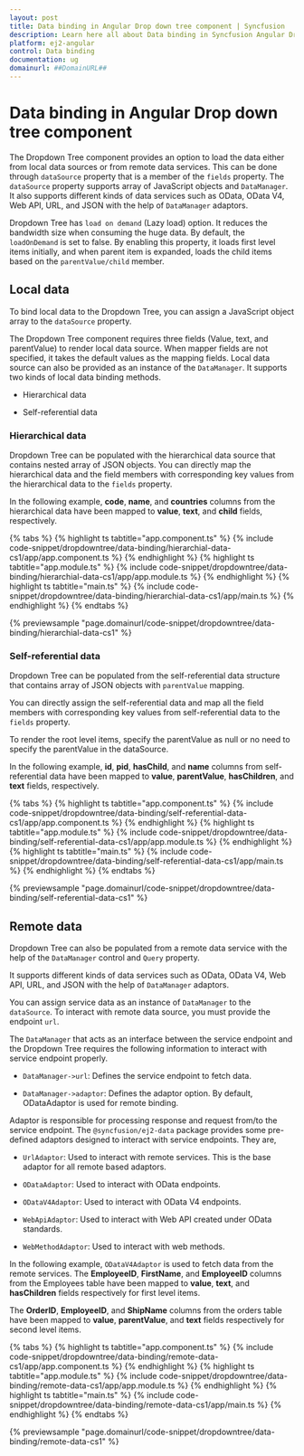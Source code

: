 ```yaml
---
layout: post
title: Data binding in Angular Drop down tree component | Syncfusion
description: Learn here all about Data binding in Syncfusion Angular Drop down tree component of Syncfusion Essential JS 2 and more.
platform: ej2-angular
control: Data binding 
documentation: ug
domainurl: ##DomainURL##
---
```


# Data binding in Angular Drop down tree component

The Dropdown Tree component provides an option to load the data either from local data sources or from remote data services. This can be done through `dataSource` property that is a member of the `fields` property. The `dataSource` property supports array of JavaScript objects and `DataManager`. It also supports different kinds of data services such as OData, OData V4, Web API, URL, and JSON with the help of `DataManager` adaptors.

Dropdown Tree has `load on demand` (Lazy load) option. It reduces the bandwidth size when consuming the huge data. By default, the `loadOnDemand` is set to false. By enabling this property, it loads first level items initially, and when parent item is expanded, loads the child items based on the `parentValue/child` member.

## Local data

To bind local data to the Dropdown Tree, you can assign a JavaScript object array to the `dataSource` property.

The Dropdown Tree component requires three fields (Value, text, and parentValue) to render local data source. When mapper fields are not specified, it takes the default values as the mapping fields. Local data source can also be provided as an instance of the `DataManager`. It supports two kinds of local data binding methods.

* Hierarchical data

* Self-referential data

### Hierarchical data

Dropdown Tree can be populated with the hierarchical data source that contains nested array of JSON objects. You can directly map the hierarchical data and the field members with corresponding key values from the hierarchical data to the `fields` property.

In the following example, **code**, **name**, and **countries** columns from the hierarchical data have been mapped to **value**, **text**, and **child** fields, respectively.

{% tabs %}
{% highlight ts tabtitle="app.component.ts" %}
{% include code-snippet/dropdowntree/data-binding/hierarchial-data-cs1/app/app.component.ts %}
{% endhighlight %}
{% highlight ts tabtitle="app.module.ts" %}
{% include code-snippet/dropdowntree/data-binding/hierarchial-data-cs1/app/app.module.ts %}
{% endhighlight %}
{% highlight ts tabtitle="main.ts" %}
{% include code-snippet/dropdowntree/data-binding/hierarchial-data-cs1/app/main.ts %}
{% endhighlight %}
{% endtabs %}
  
{% previewsample "page.domainurl/code-snippet/dropdowntree/data-binding/hierarchial-data-cs1" %}

### Self-referential data

Dropdown Tree can be populated from the self-referential data structure that contains array of JSON objects with `parentValue` mapping.

You can directly assign the self-referential data and map all the field members with corresponding key values from self-referential data to the `fields` property.

To render the root level items, specify the parentValue as null or no need to specify the parentValue in the dataSource.

In the following example, **id**, **pid**, **hasChild**, and **name** columns from self-referential data have been mapped to **value**, **parentValue**, **hasChildren**, and **text** fields, respectively.

{% tabs %}
{% highlight ts tabtitle="app.component.ts" %}
{% include code-snippet/dropdowntree/data-binding/self-referential-data-cs1/app/app.component.ts %}
{% endhighlight %}
{% highlight ts tabtitle="app.module.ts" %}
{% include code-snippet/dropdowntree/data-binding/self-referential-data-cs1/app/app.module.ts %}
{% endhighlight %}
{% highlight ts tabtitle="main.ts" %}
{% include code-snippet/dropdowntree/data-binding/self-referential-data-cs1/app/main.ts %}
{% endhighlight %}
{% endtabs %}
  
{% previewsample "page.domainurl/code-snippet/dropdowntree/data-binding/self-referential-data-cs1" %}

## Remote data

Dropdown Tree can also be populated from a remote data service with the help of the `DataManager` control and `Query` property.

It supports different kinds of data services such as OData, OData V4, Web API, URL, and JSON with the help of `DataManager` adaptors.

You can assign service data as an instance of `DataManager` to the `dataSource`. To interact with remote data source, you must provide the endpoint `url`.

The `DataManager` that acts as an interface between the service endpoint and the Dropdown Tree requires the following information to interact with service endpoint properly.

* `DataManager->url`: Defines the service endpoint to fetch data.

* `DataManager->adaptor`: Defines the adaptor option. By default, ODataAdaptor is used for remote binding.

Adaptor is responsible for processing response and request from/to the service endpoint. The `@syncfusion/ej2-data` package provides some pre-defined adaptors designed to interact with service endpoints. They are,

* `UrlAdaptor`: Used to interact with remote services. This is the base adaptor for all remote based adaptors.

* `ODataAdaptor`: Used to interact with OData endpoints.

* `ODataV4Adaptor`: Used to interact with OData V4 endpoints.

* `WebApiAdaptor`: Used to interact with Web API created under OData standards.

* `WebMethodAdaptor`: Used to interact with web methods.

In the following example, `ODataV4Adaptor` is used to fetch data from the remote services. The **EmployeeID**, **FirstName**, and **EmployeeID**
columns from the Employees table have been mapped to **value**, **text**, and **hasChildren** fields respectively for first level items.

The **OrderID**, **EmployeeID**, and **ShipName** columns from the orders table have been mapped to **value**, **parentValue**, and **text** fields respectively for second level items.

{% tabs %}
{% highlight ts tabtitle="app.component.ts" %}
{% include code-snippet/dropdowntree/data-binding/remote-data-cs1/app/app.component.ts %}
{% endhighlight %}
{% highlight ts tabtitle="app.module.ts" %}
{% include code-snippet/dropdowntree/data-binding/remote-data-cs1/app/app.module.ts %}
{% endhighlight %}
{% highlight ts tabtitle="main.ts" %}
{% include code-snippet/dropdowntree/data-binding/remote-data-cs1/app/main.ts %}
{% endhighlight %}
{% endtabs %}
  
{% previewsample "page.domainurl/code-snippet/dropdowntree/data-binding/remote-data-cs1" %}